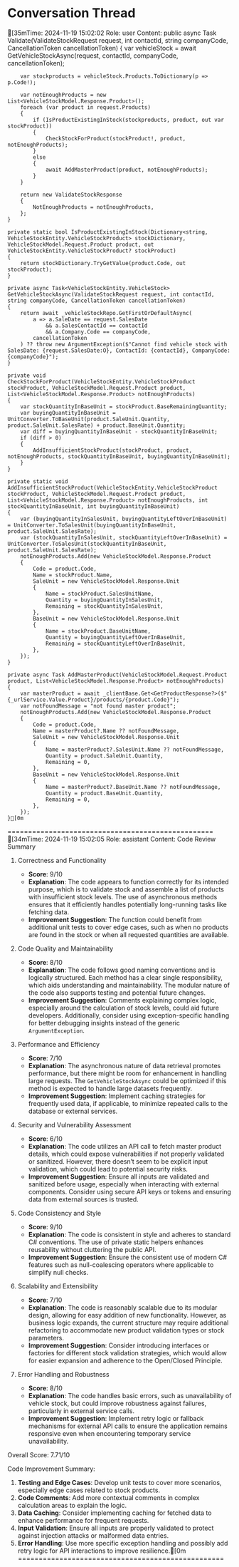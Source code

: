 # Conversation Thread

[35mTime: 2024-11-19 15:02:02
Role: user
Content: public async Task<ValidateStockResponse> Validate(ValidateStockRequest request, int contactId, string companyCode, CancellationToken cancellationToken)
    {
        var vehicleStock = await GetVehicleStockAsync(request, contactId, companyCode, cancellationToken);

        var stockproducts = vehicleStock.Products.ToDictionary(p => p.Code!);

        var notEnoughProducts = new List<VehicleStockModel.Response.Product>();
        foreach (var product in request.Products)
        {
            if (IsProductExistingInStock(stockproducts, product, out var stockProduct))
            {
                CheckStockForProduct(stockProduct!, product, notEnoughProducts);
            }
            else
            {
                await AddMasterProduct(product, notEnoughProducts);
            }
        }

        return new ValidateStockResponse
        {
            NotEnoughProducts = notEnoughProducts,
        };
    }

    private static bool IsProductExistingInStock(Dictionary<string, VehicleStockEntity.VehicleStockProduct> stockDictionary, VehicleStockModel.Request.Product product, out VehicleStockEntity.VehicleStockProduct? stockProduct)
    {
        return stockDictionary.TryGetValue(product.Code, out stockProduct);
    }

    private async Task<VehicleStockEntity.VehicleStock> GetVehicleStockAsync(ValidateStockRequest request, int contactId, string companyCode, CancellationToken cancellationToken)
    {
        return await _vehicleStockRepo.GetFirstOrDefaultAsync(
            a => a.SaleDate == request.SalesDate
                && a.SalesContactId == contactId
                && a.Company.Code == companyCode,
            cancellationToken
        ) ?? throw new ArgumentException($"Cannot find vehicle stock with SalesDate: {request.SalesDate:O}, ContactId: {contactId}, CompanyCode: {companyCode}");
    }

    private void CheckStockForProduct(VehicleStockEntity.VehicleStockProduct stockProduct, VehicleStockModel.Request.Product product, List<VehicleStockModel.Response.Product> notEnoughProducts)
    {
        var stockQuantityInBaseUnit = stockProduct.BaseRemainingQuantity;
        var buyingQuantityInBaseUnit = UnitConverter.ToBaseUnit(product.SaleUnit.Quantity, product.SaleUnit.SalesRate) + product.BaseUnit.Quantity;
        var diff = buyingQuantityInBaseUnit - stockQuantityInBaseUnit;
        if (diff > 0)
        {
            AddInsufficientStockProduct(stockProduct, product, notEnoughProducts, stockQuantityInBaseUnit, buyingQuantityInBaseUnit);
        }
    }

    private static void AddInsufficientStockProduct(VehicleStockEntity.VehicleStockProduct stockProduct, VehicleStockModel.Request.Product product, List<VehicleStockModel.Response.Product> notEnoughProducts, int stockQuantityInBaseUnit, int buyingQuantityInBaseUnit)
    {
        var (buyingQuantityInSalesUnit, buyingQuantityLeftOverInBaseUnit) = UnitConverter.ToSalesUnit(buyingQuantityInBaseUnit, product.SaleUnit.SalesRate);
        var (stockQuantityInSalesUnit, stockQuantityLeftOverInBaseUnit) = UnitConverter.ToSalesUnit(stockQuantityInBaseUnit, product.SaleUnit.SalesRate);
        notEnoughProducts.Add(new VehicleStockModel.Response.Product
        {
            Code = product.Code,
            Name = stockProduct.Name,
            SaleUnit = new VehicleStockModel.Response.Unit
            {
                Name = stockProduct.SalesUnitName,
                Quantity = buyingQuantityInSalesUnit,
                Remaining = stockQuantityInSalesUnit,
            },
            BaseUnit = new VehicleStockModel.Response.Unit
            {
                Name = stockProduct.BaseUnitName,
                Quantity = buyingQuantityLeftOverInBaseUnit,
                Remaining = stockQuantityLeftOverInBaseUnit,
            },
        });
    }

    private async Task AddMasterProduct(VehicleStockModel.Request.Product product, List<VehicleStockModel.Response.Product> notEnoughProducts)
    {
        var masterProduct = await _clientBase.Get<GetProductResponse?>($"{_urlService.Value.Product}/products/{product.Code}");
        var notFoundMessage = "not found master product";
        notEnoughProducts.Add(new VehicleStockModel.Response.Product
        {
            Code = product.Code,
            Name = masterProduct?.Name ?? notFoundMessage,
            SaleUnit = new VehicleStockModel.Response.Unit
            {
                Name = masterProduct?.SalesUnit.Name ?? notFoundMessage,
                Quantity = product.SaleUnit.Quantity,
                Remaining = 0,
            },
            BaseUnit = new VehicleStockModel.Response.Unit
            {
                Name = masterProduct?.BaseUnit.Name ?? notFoundMessage,
                Quantity = product.BaseUnit.Quantity,
                Remaining = 0,
            },
        });
    }[0m
==================================================
[34mTime: 2024-11-19 15:02:05
Role: assistant
Content: Code Review Summary

1. Correctness and Functionality
   - **Score**: 9/10
   - **Explanation**: The code appears to function correctly for its intended purpose, which is to validate stock and assemble a list of products with insufficient stock levels. The use of asynchronous methods ensures that it efficiently handles potentially long-running tasks like fetching data.
   - **Improvement Suggestion**: The function could benefit from additional unit tests to cover edge cases, such as when no products are found in the stock or when all requested quantities are available.

2. Code Quality and Maintainability
   - **Score**: 8/10
   - **Explanation**: The code follows good naming conventions and is logically structured. Each method has a clear single responsibility, which aids understanding and maintainability. The modular nature of the code also supports testing and potential future changes.
   - **Improvement Suggestion**: Comments explaining complex logic, especially around the calculation of stock levels, could aid future developers. Additionally, consider using exception-specific handling for better debugging insights instead of the generic `ArgumentException`.

3. Performance and Efficiency
   - **Score**: 7/10
   - **Explanation**: The asynchronous nature of data retrieval promotes performance, but there might be room for enhancement in handling large requests. The `GetVehicleStockAsync` could be optimized if this method is expected to handle large datasets frequently.
   - **Improvement Suggestion**: Implement caching strategies for frequently used data, if applicable, to minimize repeated calls to the database or external services.

4. Security and Vulnerability Assessment
   - **Score**: 6/10
   - **Explanation**: The code utilizes an API call to fetch master product details, which could expose vulnerabilities if not properly validated or sanitized. However, there doesn’t seem to be explicit input validation, which could lead to potential security risks.
   - **Improvement Suggestion**: Ensure all inputs are validated and sanitized before usage, especially when interacting with external components. Consider using secure API keys or tokens and ensuring data from external sources is trusted.

5. Code Consistency and Style
   - **Score**: 9/10
   - **Explanation**: The code is consistent in style and adheres to standard C# conventions. The use of private static helpers enhances reusability without cluttering the public API.
   - **Improvement Suggestion**: Ensure the consistent use of modern C# features such as null-coalescing operators where applicable to simplify null checks.

6. Scalability and Extensibility
   - **Score**: 7/10
   - **Explanation**: The code is reasonably scalable due to its modular design, allowing for easy addition of new functionality. However, as business logic expands, the current structure may require additional refactoring to accommodate new product validation types or stock parameters.
   - **Improvement Suggestion**: Consider introducing interfaces or factories for different stock validation strategies, which would allow for easier expansion and adherence to the Open/Closed Principle.

7. Error Handling and Robustness
   - **Score**: 8/10
   - **Explanation**: The code handles basic errors, such as unavailability of vehicle stock, but could improve robustness against failures, particularly in external service calls.
   - **Improvement Suggestion**: Implement retry logic or fallback mechanisms for external API calls to ensure the application remains responsive even when encountering temporary service unavailability.

Overall Score: 7.71/10

Code Improvement Summary:
1. **Testing and Edge Cases**: Develop unit tests to cover more scenarios, especially edge cases related to stock products.
2. **Code Comments**: Add more contextual comments in complex calculation areas to explain the logic.
3. **Data Caching**: Consider implementing caching for fetched data to enhance performance for frequent requests.
4. **Input Validation**: Ensure all inputs are properly validated to protect against injection attacks or malformed data entries.
5. **Error Handling**: Use more specific exception handling and possibly add retry logic for API interactions to improve resilience.[0m
==================================================
